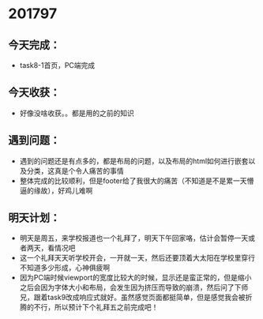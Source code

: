 201797
==
## 今天完成：
- task8-1首页，PC端完成

## 今天收获：
- 好像没啥收获。。都是用的之前的知识

## 遇到问题：
- 遇到的问题还是有点多的，都是布局的问题，以及布局的html如何进行嵌套以及分类，这真是个令人痛苦的事情
- 整体完成的比较顺利，但是footer给了我很大的痛苦（不知道是不是累一天懵逼的缘故），好鸡儿难啊

## 明天计划：
- 明天是周五，来学校报道也一个礼拜了，明天下午回家咯，估计会暂停一天或者两天，看情况吧
- 这一个礼拜天天听学校开会，一开就一天，然后还要顶着大太阳在学校里穿行不知道多少形成，心神俱疲啊
- 因为PC端时候viewport的宽度比较大的时候，显示还是蛮正常的，但是缩小之后会因为字体大小和布局，会发生因为挤压而导致的崩溃，然后问了下师兄，跟着task9改成响应式就好。虽然感觉页面都挺简单，但是感觉我会被折腾的不行，所以预计下个礼拜五之前完成吧！
